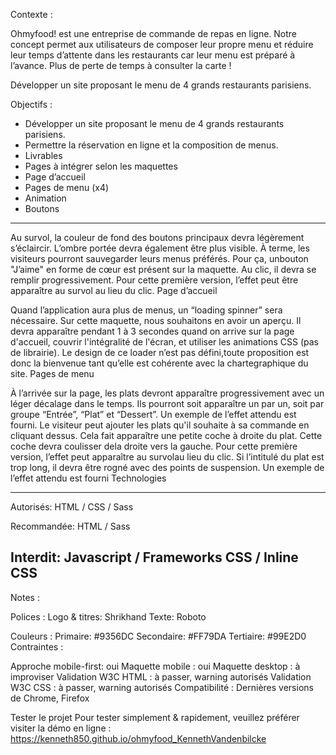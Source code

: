 
Contexte :

Ohmyfood! est une entreprise de commande de repas en ligne. Notre concept permet aux
utilisateurs de composer leur propre menu et réduire leur temps d’attente dans les
restaurants car leur menu est préparé à l’avance. Plus de perte de temps à consulter la carte
!

Développer un site proposant le menu de 4 grands restaurants parisiens.


Objectifs :

- Développer un site proposant le menu de 4 grands restaurants parisiens.
- Permettre la réservation en ligne et la composition de menus.
- Livrables
- Pages à intégrer selon les maquettes
- Page d’accueil
- Pages de menu (x4)
- Animation
- Boutons

-----

Au survol, la couleur de fond des boutons principaux devra légèrement s’éclaircir. L’ombre portée devra également être plus visible.
À terme, les visiteurs pourront sauvegarder leurs menus préférés. Pour ça, unbouton "J’aime" en forme de cœur est présent sur la maquette. Au clic, il devra se remplir progressivement. Pour cette première version, l’effet peut être apparaître au survol au lieu du clic.
Page d’accueil

Quand l’application aura plus de menus, un “loading spinner” sera nécessaire. Sur cette maquette, nous souhaitons en avoir un aperçu. Il devra apparaître pendant 1 à 3 secondes quand on arrive sur la page d'accueil, couvrir l'intégralité de l'écran, et utiliser les animations CSS (pas de librairie). Le design de ce loader n’est pas défini,toute proposition est donc la bienvenue tant qu’elle est cohérente avec la chartegraphique du site.
Pages de menu

À l’arrivée sur la page, les plats devront apparaître progressivement avec un léger décalage dans le temps. Ils pourront soit apparaître un par un, soit par groupe “Entrée”, “Plat” et “Dessert”. Un exemple de l’effet attendu est fourni.
Le visiteur peut ajouter les plats qu'il souhaite à sa commande en cliquant dessus. Cela fait apparaître une petite coche à droite du plat. Cette coche devra coulisser dela droite vers la gauche. Pour cette première version, l’effet peut apparaître au survolau lieu du clic. Si l’intitulé du plat est trop long, il devra être rogné avec des points de suspension. Un exemple de l’effet attendu est fourni
Technologies

----- 
Autorisés: HTML / CSS / Sass

Recommandée: HTML / Sass

Interdit: Javascript / Frameworks CSS / Inline CSS
-----

Notes :

Polices :
Logo & titres: Shrikhand
Texte: Roboto

Couleurs :
Primaire: #9356DC
Secondaire: #FF79DA
Tertiaire: #99E2D0
Contraintes :

Approche mobile-first: oui
Maquette mobile : oui
Maquette desktop : à improviser
Validation W3C HTML : à passer, warning autorisés
Validation W3C CSS : à passer, warning autorisés
Compatibilité : Dernières versions de Chrome, Firefox

Tester le projet
Pour tester simplement & rapidement, veuillez préférer visiter la démo en ligne : https://kenneth850.github.io/ohmyfood_KennethVandenbilcke
